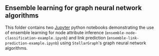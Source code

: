 ## Ensemble learning for graph neural network algorithms

This folder contains two [Jupyter](http://jupyter.org/) python notebooks demonstrating the use of ensemble learning
for node attribute inference (`ensemble-node-classification-example.ipynb`) and
link prediction (`ensemble-link-prediction-example.ipynb`) using `StellarGraph`'s graph neural network algorithms.
